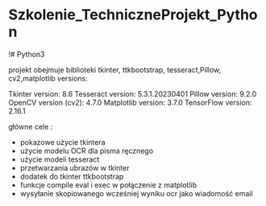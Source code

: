 # Szkolenie_TechniczneProjekt_Python
!# Python3

projekt obejmuje  biblioteki tkinter, ttkbootstrap, tesseract,Pillow, cv2,matplotlib
versions:

Tkinter version: 8.6
Tesseract version: 5.3.1.20230401
Pillow version: 9.2.0
OpenCV version (cv2): 4.7.0
Matplotlib version: 3.7.0
TensorFlow version: 2.16.1

główne cele :
- pokazowe użycie tkintera
- użycie modelu OCR dla pisma ręcznego
- użycie modeli tesseract
- przetwarzania ubrazów w tkinter
- dodatek do tkinter ttkbootstrap
- funkcje compile eval i exec w połączenie z matplotlib
- wysyłanie skopiowanego wcześniej wyniku ocr jako wiadomość email



